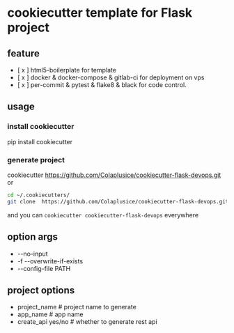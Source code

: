 #  cookiecutter template for Flask project

## feature

- [ x ]  html5-boilerplate for template
- [ x ]  docker & docker-compose & gitlab-ci for deployment on vps 
- [ x ]  per-commit & pytest & flake8 & black for code control.


## usage

### install cookiecutter
    
pip install cookiecutter

### generate project

cookiecutter <https://github.com/Colaplusice/cookiecutter-flask-devops.git>
or
```bash
cd ~/.cookiecutters/
git clone  https://github.com/Colaplusice/cookiecutter-flask-devops.git
```
and you can `cookiecutter cookiecutter-flask-devops` everywhere 

## option args

- --no-input
- -f --overwrite-if-exists
- --config-file PATH

## project options

- project_name  # project name to generate
- app_name      # app name
- create_api  yes/no # whether to generate rest api